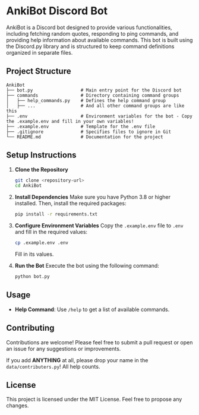 # AnkiBot Discord Bot

AnkiBot is a Discord bot designed to provide various functionalities, including fetching random quotes, responding to ping commands, and providing help information about available commands. This bot is built using the Discord.py library and is structured to keep command definitions organized in separate files.

## Project Structure

```
AnkiBot
├── bot.py                  # Main entry point for the Discord bot
├── commands                # Directory containing command groups
│   ├── help_commands.py    # Defines the help command group
│   ├── ...                 # And all other command groups are like this
├── .env                    # Environment variables for the bot - Copy the .example.env and fill in your own variables!
├── .example.env            # Template for the .env file
├── .gitignore              # Specifies files to ignore in Git
└── README.md               # Documentation for the project
```

## Setup Instructions

1. **Clone the Repository**

   ```bash
   git clone <repository-url>
   cd AnkiBot
   ```

2. **Install Dependencies**
   Make sure you have Python 3.8 or higher installed. Then, install the required packages:

   ```bash
   pip install -r requirements.txt
   ```

3. **Configure Environment Variables**
   Copy the `.example.env` file to `.env` and fill in the required values:

   ```bash
   cp .example.env .env
   ```

   Fill in its values.

4. **Run the Bot**
   Execute the bot using the following command:
   ```bash
   python bot.py
   ```

## Usage

- **Help Command**: Use `/help` to get a list of available commands.

## Contributing

Contributions are welcome! Please feel free to submit a pull request or open an issue for any suggestions or improvements.

If you add **ANYTHING** at all, please drop your name in the `data/contributers.py`! All help counts.

## License

This project is licensed under the MIT License. Feel free to propose any changes.

